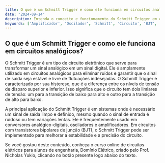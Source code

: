 ```yaml
---
title: O que é um Schmitt Trigger e como ele funciona em circuitos analógicos?
date: "2024-09-14"
description: Entenda o conceito e funcionamento do Schmitt Trigger em circuitos analógicos.
keywords: ['Amplificador', 'Oscilador', 'Schmitt', 'Circuito', 'BJT', 'Conversor', 'Trigger']
---
```


## O que é um Schmitt Trigger e como ele funciona em circuitos analógicos?

O Schmitt Trigger é um tipo de circuito eletrônico que serve para transformar um sinal analógico em um sinal digital. Ele é amplamente utilizado em circuitos analógicos para eliminar ruídos e garantir que o sinal de saída seja estável e livre de flutuações indesejadas. O Schmitt Trigger é caracterizado por sua histerese, que é a diferença entre os níveis de tensão de disparo superior e inferior. Isso significa que o circuito tem dois limiares de tensão: um para a transição de baixo para alto e outro para a transição de alto para baixo.

A principal aplicação do Schmitt Trigger é em sistemas onde é necessário um sinal de saída limpo e definido, mesmo quando o sinal de entrada é ruidoso ou tem variações lentas. Ele é frequentemente usado em conversores analógico-digitais, osciladores e amplificadores. Em circuitos com transistores bipolares de junção (BJT), o Schmitt Trigger pode ser implementado para melhorar a estabilidade e a precisão do circuito.

Se você gostou deste conteúdo, conheça o curso online de circuitos elétricos para alunos de engenharia, Domínio Elétrico, criado pelo Prof. Nicholas Yukio, clicando no botão presente logo abaixo do texto.